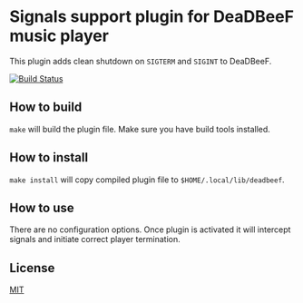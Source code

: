 Signals support plugin for DeaDBeeF music player
===
This plugin adds clean shutdown on `SIGTERM` and `SIGINT` to DeaDBeeF.

[![Build Status](https://travis-ci.org/hyperblast/ddb-signals.svg?branch=master)](https://travis-ci.org/hyperblast/ddb-signals)

How to build
---
`make` will build the plugin file. Make sure you have build tools installed.

How to install
---
`make install` will copy compiled plugin file to `$HOME/.local/lib/deadbeef`.

How to use
---
There are no configuration options. Once plugin is activated it will intercept signals and initiate correct player termination.

License
---
[MIT](LICENSE)
